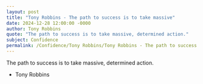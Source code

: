 ```yaml
---
layout: post
title: "Tony Robbins - The path to success is to take massive"
date: 2024-12-28 12:00:00 -0000
author: Tony Robbins
quote: "The path to success is to take massive, determined action."
subject: Confidence
permalink: /Confidence/Tony Robbins/Tony Robbins - The path to success is to take massive
---
```


The path to success is to take massive, determined action.

- Tony Robbins
